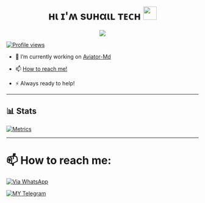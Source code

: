 


<h1 align="center"><b>ʜι ɪ'ʍ sυнαιʟ ᴛᴇᴄʜ </b><img src="https://media.giphy.com/media/hvRJCLFzcasrR4ia7z/giphy.gif" width="35"></h1>


<p align="center">
  <a href="https://github.com/DenverCoder1/readme-typing-svg"><img src="https://readme-typing-svg.herokuapp.com?font=Time+New+Roman&color=cyan&size=25&center=true&vCenter=true&width=600&height=100&lines=Assalamu+O+Alaikum+Warahmatullah..&hearts;++;Self-taught+Front-End+Developer.;Engineering+Student.;My+Hobby+Is+Coding.;Active+Learner/Researcher.;Love+to+learn+new+stuff...<3"></a>
</p>

[![Profile views](https://komarev.com/ghpvc/?username=SuhailTechInfo&label=Profile%20views)](https://github.com/SuhailTechInfo)

- 💫 I’m currently working on [Aviator-Md](https://github.com/SuhailTechInfo/Aviator-Md)

- 📫 [How to reach me!](https://github.com/SuhailTechInfo/SuhailTechInfo/blob/main/README.md#-how-to-reach-me)

- ⚡ Always ready to help!

---

## 📊 Stats

[![Metrics](https://metrics.lecoq.io/SuhailTechInfo?template=classic&base.header=0&base.metadata=0&isocalendar=1&languages=1&people=1&isocalendar.duration=half-year&languages.limit=8&languages.sections=most-used&languages.colors=github&languages.threshold=0%25&languages.indepth=false&languages.recent.load=300&languages.recent.days=14&people.limit=24&people.size=28&people.types=followers%2C%20following&people.identicons=false&people.shuffle=false&config.timezone=Asia%2FCalcutta)](https://github.com/SuhailTechInfo/Secktor-Md)

---

# 📫 How to reach me:

[![Via WhatsApp](https://img.shields.io/badge/WhatsApp-25D366?style=for-the-badge&logo=whatsapp&logoColor=white)](https://wa.me/923184474176)

[![MY Telegram](https://img.shields.io/badge/telegram-1b77FF.svg?style=for-the-badge&logo=telegram)](https://t.me/SuhailTechInfo) <br>
<!--
The repository **SuhailTechInfo/SuhailTechInfo** is ✨ _special_ ✨ because its `README.md` (this file) appears on your GitHub profile.

Here are some ideas:

- 🔭 I’m currently working on ...
- 🌱 I’m currently learning ...
- 👯 I’m looking to collaborate on ...
- 🤔 I’m looking for help with ...
- 💬 Ask me about ...
- 📫 How to reach me: ...
- 😄 Pronouns: ...
- ⚡ Fun fact: ...

-->